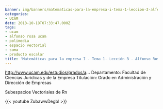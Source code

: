 ```yaml
---
banner: img/banners/matematicas-para-la-empresa-i-tema-1-leccion-3-alfonso-rosa.jpg
categories:
- UCAM
date: 2013-10-18T07:33:47.000Z
tags:
- ucam
- alfonso rosa ucam
- polimedia
- espacio vectorial
- suma
- producto escalar
title: 'Matemáticas para la empresa I - Tema 1. Lección 3 - Alfonso Rosa'
---
```


http://www.ucam.edu/estudios/grados/a...
Departamento: Facultad de Ciencias Jurídicas y de la Empresa 
Titulación: Grado en Administración y Dirección de Empresas

Subespacios Vectoriales de Rn

{{< youtube ZubawwDegbI >}}
